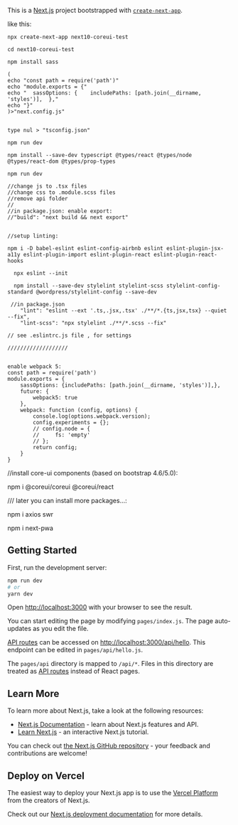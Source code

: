 This is a [Next.js](https://nextjs.org/) project bootstrapped with [`create-next-app`](https://github.com/vercel/next.js/tree/canary/packages/create-next-app).

like this:
```
npx create-next-app next10-coreui-test

cd next10-coreui-test

npm install sass

(
echo "const path = require('path')"
echo "module.exports = {"
echo "  sassOptions: {    includePaths: [path.join(__dirname, 'styles')],  },"
echo "}"
)>"next.config.js"


type nul > "tsconfig.json"

npm run dev

npm install --save-dev typescript @types/react @types/node @types/react-dom @types/prop-types

npm run dev

//change js to .tsx files
//change css to .module.scss files
//remove api folder
//
//in package.json: enable export: 
//"build": "next build && next export"


//setup linting:

npm i -D babel-eslint eslint-config-airbnb eslint eslint-plugin-jsx-a11y eslint-plugin-import eslint-plugin-react eslint-plugin-react-hooks
 
  npx eslint --init
 
  npm install --save-dev stylelint stylelint-scss stylelint-config-standard @wordpress/stylelint-config --save-dev
 
 //in package.json
    "lint": "eslint --ext '.ts,.jsx,.tsx' ./**/*.{ts,jsx,tsx} --quiet --fix",
    "lint-scss": "npx stylelint ./**/*.scss --fix"

// see .eslintrc.js file , for settings

///////////////////
 

enable webpack 5:
const path = require('path')
module.exports = {
    sassOptions: {includePaths: [path.join(__dirname, 'styles')],},
    future: {
        webpack5: true
    },
    webpack: function (config, options) {
        console.log(options.webpack.version);
        config.experiments = {};
        // config.node = {
        //     fs: 'empty'
        // };
        return config;
    }
}

```

//install core-ui components (based on bootstrap 4.6/5.0):

npm i @coreui/coreui @coreui/react


///
later you can install more packages...:

npm i axios swr

npm i next-pwa


## Getting Started

First, run the development server:

```bash
npm run dev
# or
yarn dev
```

Open [http://localhost:3000](http://localhost:3000) with your browser to see the result.

You can start editing the page by modifying `pages/index.js`. The page auto-updates as you edit the file.

[API routes](https://nextjs.org/docs/api-routes/introduction) can be accessed on [http://localhost:3000/api/hello](http://localhost:3000/api/hello). This endpoint can be edited in `pages/api/hello.js`.

The `pages/api` directory is mapped to `/api/*`. Files in this directory are treated as [API routes](https://nextjs.org/docs/api-routes/introduction) instead of React pages.

## Learn More

To learn more about Next.js, take a look at the following resources:

- [Next.js Documentation](https://nextjs.org/docs) - learn about Next.js features and API.
- [Learn Next.js](https://nextjs.org/learn) - an interactive Next.js tutorial.

You can check out [the Next.js GitHub repository](https://github.com/vercel/next.js/) - your feedback and contributions are welcome!

## Deploy on Vercel

The easiest way to deploy your Next.js app is to use the [Vercel Platform](https://vercel.com/new?utm_medium=default-template&filter=next.js&utm_source=create-next-app&utm_campaign=create-next-app-readme) from the creators of Next.js.

Check out our [Next.js deployment documentation](https://nextjs.org/docs/deployment) for more details.
